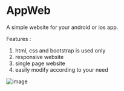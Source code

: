 # AppWeb
A simple website for your android or ios app.

Features :
  1. html, css and bootstrap is used only
  2. responsive website
  3. single page website
  4. easily modify according to your need

![image](https://user-images.githubusercontent.com/30587730/122398446-85660880-cf97-11eb-9530-8d56cd09e59b.png)

